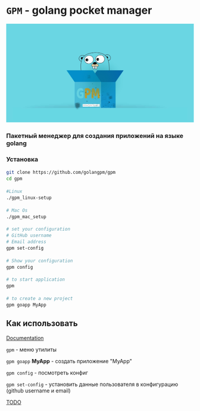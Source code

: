 # `GPM` - golang pocket manager

![logo](docs/imgs/gpm-dirty_2.jpg)

### Пакетный менеджер для создания приложений на языке golang

### Установка

```bash
git clone https://github.com/golangpm/gpm
cd gpm

#Linux
./gpm_linux-setup

# Mac Os
./gpm_mac_setup

# set your configuration
# GitHub username
# Email address
gpm set-config

# Show your configuration
gpm config

# to start application
gpm

# to create a new project
gpm goapp MyApp

```

## Как использовать

[Documentation](./docs/DOCUMENTATION.md)

`gpm` - меню утилиты

`gpm goapp` **MyApp** - создать приложение "MyApp"

`gpm config` - посмотреть конфиг

`gpm set-config` - установить данные пользователя в конфигурацию (github username и email)


[TODO](todo.md)
